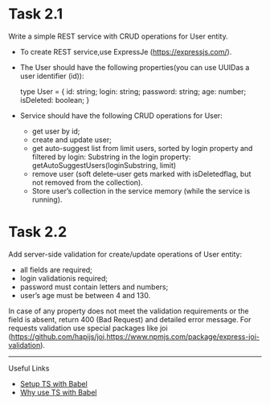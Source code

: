 # Task 2.1

Write a simple REST service with CRUD operations for User entity.

- To create REST service,use ExpressJe (https://expressjs.com/).
- The User should have the following properties(you can use UUIDas a user identifier (id)):

  type User = {
  id: string;
  login: string;
  password: string;
  age: number;
  isDeleted: boolean;
  }

- Service should have the following CRUD operations for User:
  - get user by id;
  - create and update user;
  - get auto-suggest list from limit users, sorted by login property and filtered by login: Substring in the login property: getAutoSuggestUsers(loginSubstring, limit)
  - remove user (soft delete–user gets marked with isDeletedflag, but not removed from the collection).
  - Store user’s collection in the service memory (while the service is running).

# Task 2.2

Add server-side validation for create/update operations of User entity:

- all fields are required;
- login validationis required;
- password must contain letters and numbers;
- user’s age must be between 4 and 130.

In case of any property does not meet the validation requirements or the field is absent, return 400 (Bad Request) and detailed error message.
For requests validation use special packages like joi (https://github.com/hapijs/joi,https://www.npmjs.com/package/express-joi-validation).

---

Useful Links

- [Setup TS with Babel](https://ageek.dev/ts-with-babel)
- [Why use TS with Babel](https://iamturns.com/typescript-babel/)
